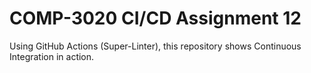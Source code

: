 # COMP-3020 CI/CD Assignment 12

Using GitHub Actions (Super-Linter), this repository shows Continuous Integration in action.
